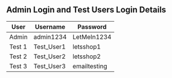 ## Admin Login and Test Users Login Details

User|Username|Password
---|---|---
Admin|admin1234|LetMeIn1234
Test 1|Test_User1|letsshop1
Test 2|Test_User2|letsshop2
Test 3|Test_User3|emailtesting
